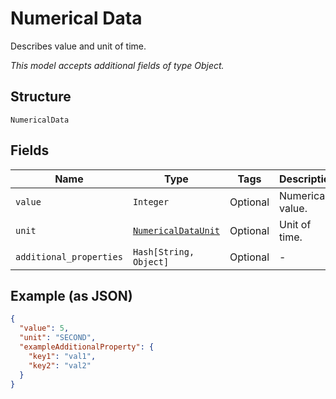 
# Numerical Data

Describes value and unit of time.

*This model accepts additional fields of type Object.*

## Structure

`NumericalData`

## Fields

| Name | Type | Tags | Description |
|  --- | --- | --- | --- |
| `value` | `Integer` | Optional | Numerical value. |
| `unit` | [`NumericalDataUnit`](../../doc/models/numerical-data-unit.md) | Optional | Unit of time. |
| `additional_properties` | `Hash[String, Object]` | Optional | - |

## Example (as JSON)

```json
{
  "value": 5,
  "unit": "SECOND",
  "exampleAdditionalProperty": {
    "key1": "val1",
    "key2": "val2"
  }
}
```


